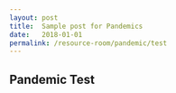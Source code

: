 ```yaml
---
layout: post
title:  Sample post for Pandemics
date:   2018-01-01
permalink: /resource-room/pandemic/test
---
```


## Pandemic Test